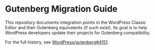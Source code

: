 # Gutenberg Migration Guide

This repository documents integration points in the WordPress Classic Editor and their Gutenberg equivalents (if such exist). Its goal is to help WordPress developers update their projects for Gutenberg compatibility.

For the full history, see [WordPress/gutenberg#4151](https://github.com/WordPress/gutenberg/issues/4151).
